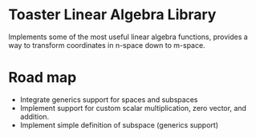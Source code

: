# Toaster Linear Algebra Library

Implements some of the most useful linear algebra functions, provides a way to transform coordinates in n-space down to m-space. 


# Road map
* Integrate generics support for spaces and subspaces
* Implement support for custom scalar multiplication, zero vector, and addition.
* Implement simple definition of subspace (generics support)
